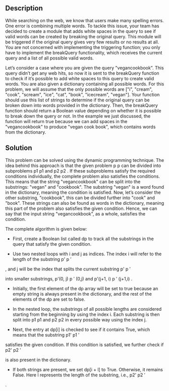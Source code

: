 ## Description

While searching on the web, we know that users make many spelling errors. One error is combining multiple words. To tackle this issue, your team has decided to create a module that adds white spaces in the query to see if valid words can be created by breaking the original query. This module will be triggered if the original query gives very few results or no results at all. You are not concerned with implementing the triggering function; you only have to implement the breakQuery functionality, which receives the current query and a list of all possible valid words.

Let’s consider a case where you are given the query "vegancookbook". This query didn’t get any web hits, so now it is sent to the breakQuery function to check if it’s possible to add white spaces to this query to create valid words. You are also given a dictionary containing all possible words. For this problem, we will assume that the only possible words are ["i", "cream", "cook", "scream", "ice", "cat", "book", "icecream", "vegan"]. Your function should use this list of strings to determine if the original query can be broken down into words provided in the dictionary. Then, the breakQuery function should return a Boolean value depending on whether it is possible to break down the query or not. In the example we just discussed, the function will return true because we can add spaces in the "vegancookbook" to produce "vegan cook book", which contains words from the dictionary.

## Solution

This problem can be solved using the dynamic programming technique. The idea behind this approach is that the given problem p
p
 can be divided into subproblems p1
p1
 and p2
p2
. If these subproblems satisfy the required conditions individually, the complete problem also satisfies the conditions. This means that the string "vegancookbook" can be split into the substrings: "vegan" and "cookbook". The substring "vegan" is a word found in the dictionary, meaning the condition is satisfied. Now, let’s consider the other substring, "cookbook", this can be divided further into "cook" and "book". These strings can also be found as words in the dictionary, meaning this part of the problem also satisfies the given condition. Hence, we can say that the input string "vegancookbook", as a whole, satisfies the condition.

The complete algorithm is given below:

* First, create a Boolean list called dp to track all the substrings in the query that satisfy the given condition.

* Use two nested loops with i and j as indices. The index i will refer to the length of the substring p'
p 
′
 
, and j will be the index that splits the current substring p'
p 
′
 
 into smaller substrings, p'(0, j)
p 
′
 (0,j)
 and p'(j+1, i)
p 
′
 (j+1,i)
.

* Initially, the first element of the dp array will be set to true because an empty string is always present in the dictionary, and the rest of the elements of the dp are set to false.

* In the nested loop, the substrings of all possible lengths are considered starting from the beginning by using the index i. Each substring is then split into p1
p1
 and p2
p2
 in every possible way using the index j.

* Next, the entry at dp[i] is checked to see if it contains True, which means that the substring p1'
p1 
′
 
 satisfies the given condition. If this condition is satisfied, we further check if p2'
p2 
′
 
 is also present in the dictionary.

* If both strings are present, we set dp[i + l] to True. Otherwise, it remains False. Here l represents the length of the substring, i.e., p2'
p2 
′
 
.
